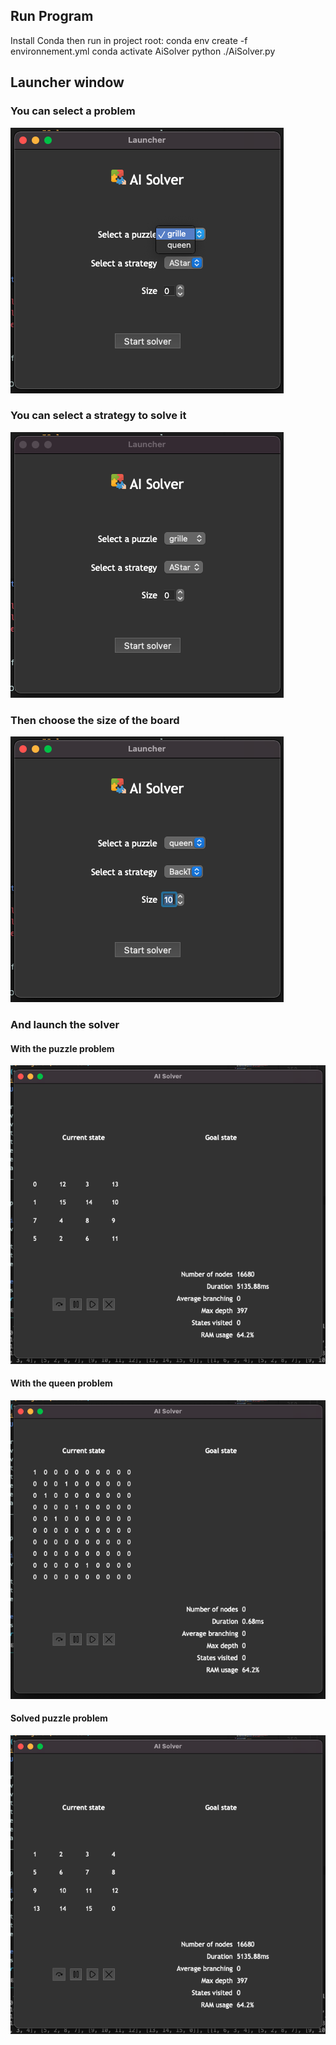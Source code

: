 ## Run Program

Install Conda then run in project root:
conda env create -f environnement.yml
conda activate AiSolver
python ./AiSolver.py

## Launcher window

### You can select a problem

![launcher_select](https://github.com/adejong93/epitech-ai-solver-2021/blob/main/launcher_select.png)

### You can select a strategy to solve it

![launcher_grille](https://github.com/adejong93/epitech-ai-solver-2021/blob/main/launcher_grille.png)


### Then choose the size of the board

![launcher_size](https://github.com/adejong93/epitech-ai-solver-2021/blob/main/launcher_size.png)


### And launch the solver

#### With the puzzle problem

![solver_puzzle](https://github.com/adejong93/epitech-ai-solver-2021/blob/main/solver_puzzle.png)

#### With the queen problem

![solver_queen](https://github.com/adejong93/epitech-ai-solver-2021/blob/main/solver_queen.png)


#### Solved puzzle problem

![solver_puzzle_solved](https://github.com/adejong93/epitech-ai-solver-2021/blob/main/solver_puzzle_solved.png)
